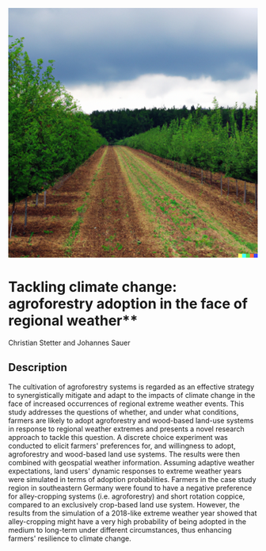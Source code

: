 ![](img/agroforestry_extreme%20_weather.png)

# Tackling climate change: agroforestry adoption in the face of regional weather**

Christian Stetter and Johannes Sauer


## Description

The cultivation of agroforestry systems is regarded as an effective strategy to synergistically mitigate and adapt to the impacts of climate change in the face of increased occurrences of regional extreme weather events. This study addresses the questions of whether, and under what conditions, farmers are likely to adopt agroforestry and wood-based land-use systems in response to regional weather extremes and presents a novel research approach to tackle this question. A discrete choice experiment was conducted to elicit farmers' preferences for, and willingness to adopt, agroforestry and wood-based land use systems. The results were then combined with geospatial weather information. Assuming adaptive weather expectations, land users' dynamic responses to extreme weather years were simulated in terms of adoption probabilities. Farmers in the case study region in southeastern Germany were found to have a negative preference for alley-cropping systems (i.e. agroforestry) and short rotation coppice, compared to an exclusively crop-based land use system. However, the results from the simulation of a 2018-like extreme weather year showed that alley-cropping might have a very high probability of being adopted in the medium to long-term under different circumstances, thus enhancing farmers' resilience to climate change.